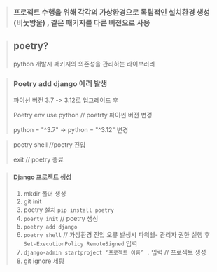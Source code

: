 > ### 프로젝트 수행을 위해 각각의 가상환경으로 독립적인 설치환경 생성 (비눗방울) , 같은 패키지를 다른 버전으로 사용

> ## poetry?
> python 개발시 패키지의 의존성을 관리하는 라이브러리

> ### Poetry add django 에러 발생
> 
>  파이선 버전 3.7 -> 3.12로 업그레이드 후
> 
> Poetry env use python // poetrty 파이썬 버전 변경
> 
> python = "^3.7" -> python = "^3.12" 변경

> poetry shell //poetry 진입
>
> exit // poetry 종료

> #### Django 프로젝트 생성
>1.	mkdir 폴더 생성
>2.	git init
>3.	poetry 설치 
>    `pip install poetry`
>4.	`poerty init` // poetry 생성
>5.	`poetry add django`
>6.	`poetry shell` // 가상환경 진입
>오류 발생시
>파워쉘- 관리자 권한 실행 후 `Set-ExecutionPolicy RemoteSigned` 입력
>7.	`django-admin startproject ‘프로젝트 이름’ .` 입력  // 프로젝트 생성
>8.	git ignore 세팅

